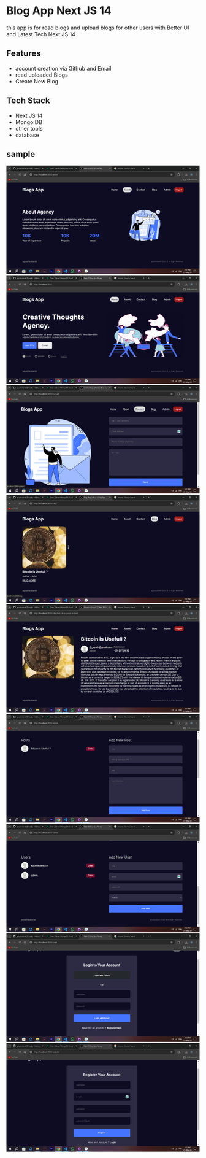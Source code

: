 # Blog App Next JS 14
this app is for read blogs and upload blogs for other users with Better UI and Latest Tech Next JS 14.
## Features
- account creation via Github and Email
- read uploaded Blogs
- Create New Blog
## Tech Stack
- Next JS 14
- Mongo DB
- other tools
- database

## sample
![img](https://github.com/ayushsolanki29/nextjs-14-blogapp/blob/main/Screenshot/1.png)
![img](https://github.com/ayushsolanki29/nextjs-14-blogapp/blob/main/Screenshot/2.png)
![img](https://github.com/ayushsolanki29/nextjs-14-blogapp/blob/main/Screenshot/3.png)
![img](https://github.com/ayushsolanki29/nextjs-14-blogapp/blob/main/Screenshot/4.png)
![img](https://github.com/ayushsolanki29/nextjs-14-blogapp/blob/main/Screenshot/5.png)
![img](https://github.com/ayushsolanki29/nextjs-14-blogapp/blob/main/Screenshot/6.png)
![img](https://github.com/ayushsolanki29/nextjs-14-blogapp/blob/main/Screenshot/7.png)
![img](https://github.com/ayushsolanki29/nextjs-14-blogapp/blob/main/Screenshot/8.png)
![img](https://github.com/ayushsolanki29/nextjs-14-blogapp/blob/main/Screenshot/9.png)

